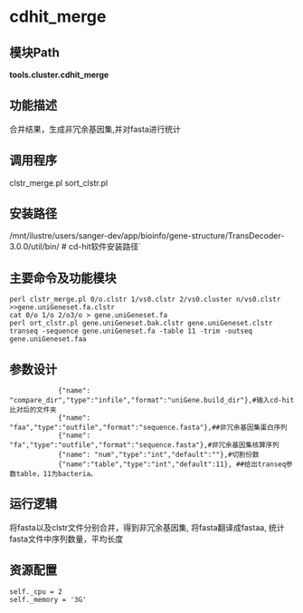 cdhit_merge
==========================

模块Path
-----------

**tools.cluster.cdhit_merge**

功能描述
-----------------------------------

合并结果，生成非冗余基因集,并对fasta进行统计

调用程序
-----------------------------------

clstr_merge.pl
sort_clstr.pl

安装路径
-----------------------------------

/mnt/ilustre/users/sanger-dev/app/bioinfo/gene-structure/TransDecoder-3.0.0/util/bin/  # cd-hit软件安装路径`



主要命令及功能模块
-----------------------------------

```
perl clstr_merge.pl 0/o.clstr 1/vs0.clstr 2/vs0.cluster n/vs0.clstr >>gene.uniGeneset.fa.clstr
cat 0/o 1/o 2/o3/o > gene.uniGeneset.fa
perl ort_clstr.pl gene.uniGeneset.bak.clstr gene.uniGeneset.clstr
transeq -sequence gene.uniGeneset.fa -table 11 -trim -outseq gene.uniGeneset.faa
```

参数设计
-----------------------------------

```
            {"name": "compare_dir","type":"infile","format":"uniGene.build_dir"},#输入cd-hit比对后的文件夹
            {"name": "faa","type":"outfile","format":"sequence.fasta"},##非冗余基因集蛋白序列
            {"name": "fa","type":"outfile","format":"sequence.fasta"},#非冗余基因集核算序列
            {"name": "num","type":"int","default":""},#切割份数
            {"name":"table","type":"int","default":11}, ##给出transeq参数table，11为bacteria。
```

运行逻辑
-----------------------------------

将fasta以及clstr文件分别合并，得到非冗余基因集,
将fasta翻译成fastaa,
统计fasta文件中序列数量，平均长度

资源配置
-----------------------------------

```
self._cpu = 2
self._memory = '3G'